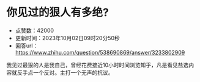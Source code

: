 # 你见过的狠人有多绝?
- 点赞数：42000
- 更新时间：2023年10月02日09时20分50秒
- 回答url：https://www.zhihu.com/question/538690869/answer/3233802909
<body>
 <p data-pid="Ryg0Nijr">我见过最狠的人是我自己，曾经花费接近10小时时间浏览知乎，凡是看见盐选内容就反手点一个反对。主打一个无声的抗议。</p>
</body>